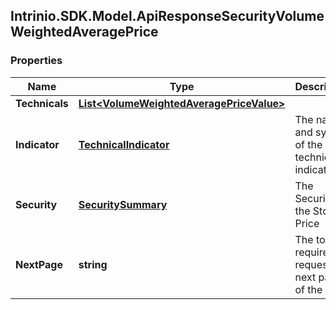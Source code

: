 ## Intrinio.SDK.Model.ApiResponseSecurityVolumeWeightedAveragePrice
### Properties

Name | Type | Description | Notes
------------ | ------------- | ------------- | -------------
**Technicals** | [**List&lt;VolumeWeightedAveragePriceValue&gt;**](VolumeWeightedAveragePriceValue.md) |  | [optional] 
**Indicator** | [**TechnicalIndicator**](TechnicalIndicator.md) | The name and symbol of the technical indicator | [optional] 
**Security** | [**SecuritySummary**](SecuritySummary.md) | The Security of the Stock Price | [optional] 
**NextPage** | **string** | The token required to request the next page of the data | [optional] 

